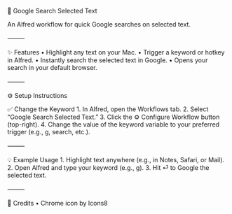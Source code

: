🔎 Google Search Selected Text

An Alfred workflow for quick Google searches on selected text.

⸻

✨ Features
	•	Highlight any text on your Mac.
	•	Trigger a keyword or hotkey in Alfred.
	•	Instantly search the selected text in Google.
	•	Opens your search in your default browser.

⸻

⚙️ Setup Instructions

✅ Change the Keyword
	1.	In Alfred, open the Workflows tab.
	2.	Select “Google Search Selected Text.”
	3.	Click the ⚙️ Configure Workflow button (top-right).
	4.	Change the value of the keyword variable to your preferred trigger (e.g., g, search, etc.).

⸻

💡 Example Usage
	1.	Highlight text anywhere (e.g., in Notes, Safari, or Mail).
	2.	Open Alfred and type your keyword (e.g., g).
	3.	Hit ⏎ to Google the selected text.

⸻

🔗 Credits
	•	Chrome icon by Icons8
